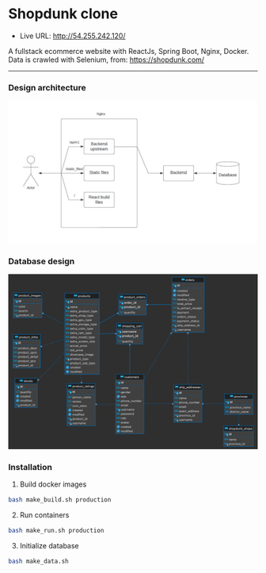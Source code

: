 # Shopdunk clone

- Live URL: http://54.255.242.120/

A fullstack ecommerce website with ReactJs, Spring Boot, Nginx, Docker. Data is crawled with Selenium, from: https://shopdunk.com/

---

### Design architecture

![Architecture](./images/shopdunk_flow.jpeg "Architecture")

### Database design

![Database](./images/database.png "Database")

### Installation

1. Build docker images

```bash
bash make_build.sh production
```

2. Run containers

```bash
bash make_run.sh production
```

3. Initialize database

```bash
bash make_data.sh
```
